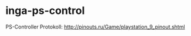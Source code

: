 inga-ps-control
===============

PS-Controller Protokoll:
http://pinouts.ru/Game/playstation_9_pinout.shtml
